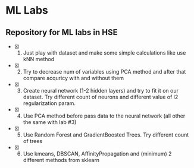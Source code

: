 # ML Labs
## Repository for ML labs in HSE
- [x] 1) Just play with dataset and make some simple calculations like use kNN method
- [x] 2) Try to decrease num of variables using PCA method and after that compare acquricy with and without them
- [x] 3) Create neural network (1-2 hidden layers) and try to fit it on our dataset. Try different count of neurons and different value of l2 regularization param.
- [x] 4) Use PCA method before pass data to the neural network (all other the same with lab #3)
- [x] 5) Use Random Forest and GradientBoosted Trees. Try different count of trees
- [x] 6) Use kmeans, DBSCAN, AffinityPropagation and (minimum) 2 different methods from sklearn

